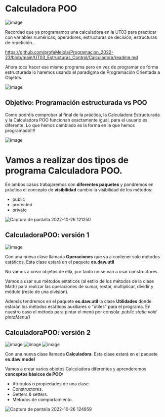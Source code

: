 # Calculadora POO

![image](https://user-images.githubusercontent.com/91023374/194544336-359660e2-45bd-47d8-864c-0af2ae3cb32a.png)

Recordad que ya programamos una calculadora en la UT03 para practicar con variables numéricas, operadores, estructuras de decisión, estructuras de repetición...

https://github.com/profeMelola/Programacion_2022-23/blob/main/UT03_Estructuras_Control/Calculadora/readme.md

Ahora toca hacer ese mismo programa pero en vez de programar de forma estructurada lo haremos usando el paradigma de Programación Orientada a Objetos.


![image](https://user-images.githubusercontent.com/91023374/197996494-e8d162ae-4a23-40e0-86be-07ae5cd0eab1.png)


## Objetivo: Programación estructurada vs POO

Como podréis comprobar al final de la práctica, la Calculadora Estructurada y la Calculadora POO funcionan exactamente igual, para el usuario es diferente. 
Lo que hemos cambiado es la forma en la que hemos programado!!!!

![image](https://user-images.githubusercontent.com/91023374/198002250-f92b174d-5b7d-4fa9-8504-f3d64d5b522d.png)

# Vamos a realizar dos tipos de programa Calculadora POO.

En ambos casos trabajaremos con **diferentes paquetes** y pondremos en práctica el concepto de **visibilidad** cambio la visibilidad de los métodos:
- public
- protected
- private


![Captura de pantalla 2022-10-26 121250](https://user-images.githubusercontent.com/91023374/198000549-855df116-3794-40cb-a976-23860fc44bfa.jpg)


## CalculadoraPOO: versión 1

![image](https://user-images.githubusercontent.com/91023374/197997786-5c5e200a-7bf0-435e-a2a7-c612728ae35b.png)


Con una nueva clase llamada **Operaciones** que va a contener solo métodos estáticos. Esta clase estará en el paquete **es.daw.util**

No vamos a crear objetos de ella, por tanto no se van a usar constructores.

Vamos a usar sus métodos estáticos (al estilo de los métodos de la clase Math) para realizar las operaciones de sumar, restar, multiplicar, dividir y módulo (resto de una división).

Además tendremos en el paquete **es.daw.util** la clase **Utilidades** donde estarán los métodos estáticos auxiliares o "útiles" para el programa. En nuestro caso el método para pintar el menú por consola: *public static void pintaMenu()*

## CalculadoraPOO: versión 2

![image](https://user-images.githubusercontent.com/91023374/197997866-a8feae2c-2313-41a5-8c81-7d2932d5233e.png) ![image](https://user-images.githubusercontent.com/91023374/198010644-62f5f01b-1628-445c-ba30-4703b8e190c5.png)
 ![image](https://user-images.githubusercontent.com/91023374/198010482-1f2b096c-5abb-470b-abee-f0571e676d28.png)


Con una nueva clase llamada **Calculadora**. Esta clase estará en el paquete **es.daw.model**

Vamos a crear varios objetos Calculadora diferentes y aprenderemos **conceptos básicos de POO:**

- Atributos o propiedades de una clase.
- Constructores.
- Getters & setters.
- Métodos de comportamiento.


![Captura de pantalla 2022-10-26 124959](https://user-images.githubusercontent.com/91023374/198008224-f506dfbf-ac88-457b-8dbb-9cc745071e08.jpg)
